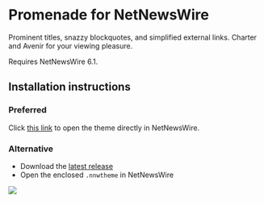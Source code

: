 # Promenade for NetNewsWire

Prominent titles, snazzy blockquotes, and simplified external links. Charter and Avenir for your viewing pleasure. 

Requires NetNewsWire 6.1.

## Installation instructions

### Preferred
Click [this link]( netnewswire://theme/add?url=https%3A%2F%2Fgithub.com%2Fstuartbreckenridge%2FNNWThemesPromenade%2Farchive%2Frefs%2Ftags%2F13.zip ) to open the theme directly in NetNewsWire.

### Alternative
- Download the [latest release](https://github.com/stuartbreckenridge/NNWThemesPromenade/archive/refs/tags/13.zip)
- Open the enclosed `.nnwtheme` in NetNewsWire

<img src="https://user-images.githubusercontent.com/7046652/133705827-d5816420-3a32-42c7-8b8a-e07bbdbf5fb6.png">
